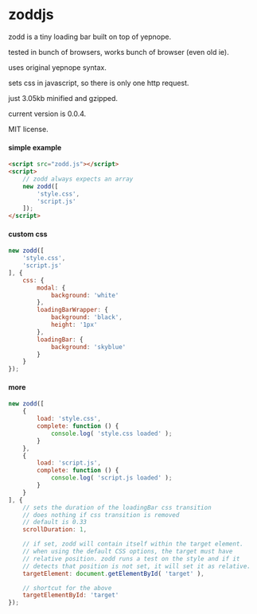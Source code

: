 zoddjs
======

zodd is a tiny loading bar built on top of yepnope.

tested in bunch of browsers, works bunch of browser (even old ie).

uses original yepnope syntax.

sets css in javascript, so there is only one http request.

just 3.05kb minified and gzipped.

current version is 0.0.4.

MIT license.

#### simple example
```html
<script src="zodd.js"></script>
<script>
	// zodd always expects an array
	new zodd([
		'style.css',
		'script.js'
	]);
</script>
```

#### custom css
```javascript
new zodd([
	'style.css',
	'script.js'
], {
	css: {
		modal: {
			background: 'white'
		},
		loadingBarWrapper: {
			background: 'black',
			height: '1px'
		},
		loadingBar: {
			background: 'skyblue'
		}
	}
});
```

#### more
```javascript
new zodd([
	{
		load: 'style.css',
		complete: function () {
			console.log( 'style.css loaded' );
		}
	},
	{
		load: 'script.js',
		complete: function () {
			console.log( 'script.js loaded' );
		}
	}
], {
	// sets the duration of the loadingBar css transition
	// does nothing if css transition is removed
	// default is 0.33
	scrollDuration: 1,

	// if set, zodd will contain itself within the target element.
	// when using the default CSS options, the target must have
	// relative position. zodd runs a test on the style and if it
	// detects that position is not set, it will set it as relative.
	targetElement: document.getElementById( 'target' ),

	// shortcut for the above
	targetElementById: 'target'
});
```
